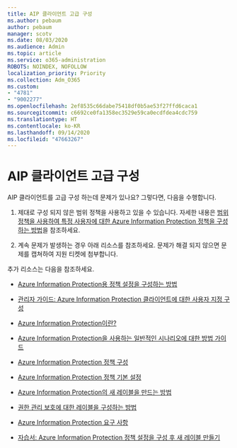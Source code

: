 ```yaml
---
title: AIP 클라이언트 고급 구성
ms.author: pebaum
author: pebaum
manager: scotv
ms.date: 08/03/2020
ms.audience: Admin
ms.topic: article
ms.service: o365-administration
ROBOTS: NOINDEX, NOFOLLOW
localization_priority: Priority
ms.collection: Adm_O365
ms.custom:
- "4781"
- "9002277"
ms.openlocfilehash: 2ef8535c66dabe75418df0b5ae53f27ffd6caca1
ms.sourcegitcommit: c6692ce0fa1358ec3529e59ca0ecdfdea4cdc759
ms.translationtype: HT
ms.contentlocale: ko-KR
ms.lasthandoff: 09/14/2020
ms.locfileid: "47663267"
---
```

# <a name="aip-client-advanced-configuration"></a>AIP 클라이언트 고급 구성

AIP 클라이언트를 고급 구성 하는데 문제가 있나요? 그렇다면, 다음을 수행합니다.

1. 제대로 구성 되지 않은 범위 정책을 사용하고 있을 수 있습니다. 자세한 내용은 [범위 정책을 사용하여 특정 사용자에 대한 Azure Information Protection 정책을 구성 하는 방법](https://docs.microsoft.com/azure/information-protection/configure-policy-scope)을 참조하세요.

2. 계속 문제가 발생하는 경우 아래 리소스를 참조하세요. 문제가 해결 되지 않으면 문제를 캡쳐하여 지원 티켓에 첨부합니다.

추가 리소스는 다음을 참조하세요.

- [Azure Information Protection용 정책 설정을 구성하는 방법](https://docs.microsoft.com/azure/information-protection/configure-policy-settings)  
    
- [관리자 가이드: Azure Information Protection 클라이언트에 대한 사용자 지정 구성](https://docs.microsoft.com/azure/information-protection/rms-client/client-admin-guide-customizations)  
    
- [Azure Information Protection이란?](https://docs.microsoft.com/azure/information-protection/what-is-information-protection)  
    
- [Azure Information Protection을 사용하는 일반적인 시나리오에 대한 방법 가이드](https://docs.microsoft.com/azure/information-protection/how-to-guides)  
    
- [Azure Information Protection 정책 구성](https://docs.microsoft.com/azure/information-protection/deploy-use/configure-policy)  
    
- [Azure Information Protection 정책 기본 설정](https://docs.microsoft.com/azure/information-protection/deploy-use/configure-policy-default)  
    
- [Azure Information Protection의 새 레이블을 만드는 방법](https://docs.microsoft.com/azure/information-protection/deploy-use/configure-policy-new-label)  
    
- [권한 관리 보호에 대한 레이블을 구성하는 방법](https://docs.microsoft.com/azure/information-protection/deploy-use/configure-policy-protection)  
    
- [Azure Information Protection 요구 사항](https://docs.microsoft.com/azure/information-protection/get-started/requirements)

- [자습서: Azure Information Protection 정책 설정을 구성 후 새 레이블 만들기](https://docs.microsoft.com/azure/information-protection/get-started/infoprotect-quick-start-tutorial)
